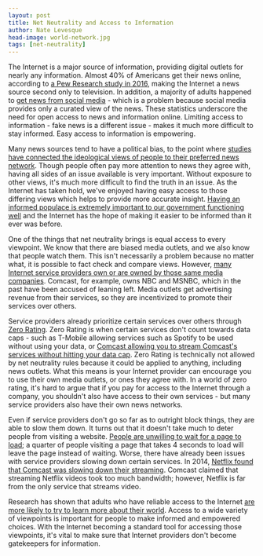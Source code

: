 ```yaml
---
layout: post
title: Net Neutrality and Access to Information
author: Nate Levesque
head-image: world-network.jpg
tags: [net-neutrality]
---
```


The Internet is a major source of information, providing digital outlets for nearly any information. Almost 40% of Americans get their news online, according to [a Pew Research study in 2016](http://www.pewresearch.org/fact-tank/2016/09/14/facts-about-the-changing-digital-news-landscape/), making the Internet a news source second only to television. In addition, a majority of adults happened to [get news from social media](http://www.journalism.org/2016/05/26/news-use-across-social-media-platforms-2016/) - which is a problem because social media  provides only a curated view of the news. These statistics underscore the need for open access to news and information online. Limiting access to information - fake news is a different issue - makes it much more difficult to stay informed. Easy access to information is empowering.

Many news sources tend to have a political bias, to the point where [studies have connected the ideological views of people to their preferred news network](http://www.businessinsider.com/what-your-preferred-news-outlet-says-about-your-political-ideology-2014-10). Though people often pay more attention to news they agree with, having all sides of an issue available is very important. Without exposure to other views, it's much more difficult to find the truth in an issue. As the Internet has taken hold, we've enjoyed having easy access to those differing views which helps to provide more accurate insight. [Having an informed populace is extremely important to our government functioning well](http://centeroncongress.org/why-we-need-informed-citizenry) and the Internet has the hope of making it easier to be informed than it ever was before.

One of the things that net neutrality brings is equal access to every viewpoint. We know that there are biased media outlets, and we also know that people watch them. This isn't necessarily a problem because no matter what, it is possible to fact check and compare views. However, [many Internet service providers own or are owned by those same media companies](http://www.freepress.net/ownership/chart). Comcast, for example, owns NBC and MSNBC, which in the past have been accused of leaning left. Media outlets get advertising revenue from their services, so they are incentivized to promote their services over others.

Service providers already prioritize certain services over others through [Zero Rating](https://www.eff.org/deeplinks/2016/02/zero-rating-what-it-is-why-you-should-care). Zero Rating is when certain services don't count towards data caps - such as T-Mobile allowing services such as Spotify to be used without using your data, or [Comcast allowing you to stream Comcast's services without hitting your data cap](https://www.bloomberg.com/news/articles/2016-01-28/comcast-draws-customer-ire-by-putting-netflix-addicts-on-a-meter). Zero Rating is technically not allowed by net neutrality rules because it could be applied to anything, including news outlets. What this means is your Internet provider can encourage you to use their own media outlets, or ones they agree with. In a world of zero rating, it's hard to argue that if you pay for access to the Internet through a company, you shouldn't also have access to their own services - but many service providers also have their own news networks.

Even if service providers don't go so far as to outright block things, they are able to slow them down. It turns out that it doesn't take much to deter people from visiting a website. [People are unwilling to wait for a page to load](https://blog.kissmetrics.com/loading-time/); a quarter of people visiting a page that takes 4 seconds to load will leave the page instead of waiting. Worse, there have already been issues with service providers slowing down certain services. In 2014, [Netflix found that Comcast was slowing down their streaming](http://money.cnn.com/2014/08/29/technology/netflix-comcast). Comcast claimed that streaming Netflix videos took too much bandwidth; however, Netflix is far from the only service that streams video.

Research has shown that adults who have reliable access to the Internet [are more likely to try to learn more about their world](http://www.pewinternet.org/2016/03/22/adults-with-tech-access-tools-are-more-likely-to-be-lifelong-learners-and-rely-on-the-internet-to-pursue-knowledge/). Access to a wide variety of viewpoints is important for people to make informed and empowered choices. With the Internet becoming a standard tool for accessing those viewpoints, it's vital to make sure that Internet providers don't become gatekeepers for information.
